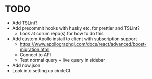 # TODO

- Add TSLint?
- Add precommit hooks with husky etc. for prettier and TSLint?
  - Look at corum repo(s) for how to do this
- Add custom Apollo install to client with subscription support
  - https://www.apollographql.com/docs/react/advanced/boost-migration.html
  - Connect to API
  - Test normal query + live query in sidebar
- Add now.json
- Look into setting up circleCI
